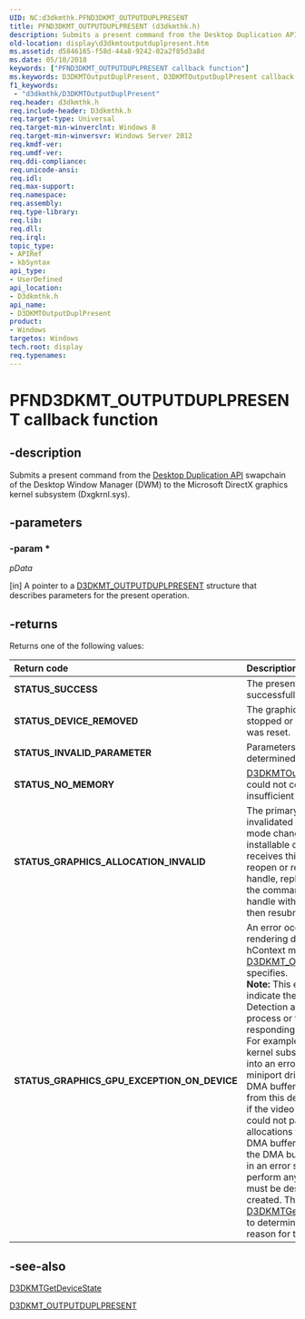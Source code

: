 ```yaml
---
UID: NC:d3dkmthk.PFND3DKMT_OUTPUTDUPLPRESENT
title: PFND3DKMT_OUTPUTDUPLPRESENT (d3dkmthk.h)
description: Submits a present command from the Desktop Duplication API swapchain of the Desktop Window Manager (DWM) to the Microsoft DirectX graphics kernel subsystem (Dxgkrnl.sys).
old-location: display\d3dkmtoutputduplpresent.htm
ms.assetid: d5846165-f58d-44a8-9242-02a2f85d3a8d
ms.date: 05/10/2018
keywords: ["PFND3DKMT_OUTPUTDUPLPRESENT callback function"]
ms.keywords: D3DKMTOutputDuplPresent, D3DKMTOutputDuplPresent callback function [Display Devices], PFND3DKMT_OUTPUTDUPLPRESENT, PFND3DKMT_OUTPUTDUPLPRESENT callback, d3dkmthk/D3DKMTOutputDuplPresent, display.d3dkmtoutputduplpresent
f1_keywords:
 - "d3dkmthk/D3DKMTOutputDuplPresent"
req.header: d3dkmthk.h
req.include-header: D3dkmthk.h
req.target-type: Universal
req.target-min-winverclnt: Windows 8
req.target-min-winversvr: Windows Server 2012
req.kmdf-ver: 
req.umdf-ver: 
req.ddi-compliance: 
req.unicode-ansi: 
req.idl: 
req.max-support: 
req.namespace: 
req.assembly: 
req.type-library: 
req.lib: 
req.dll: 
req.irql: 
topic_type:
- APIRef
- kbSyntax
api_type:
- UserDefined
api_location:
- D3dkmthk.h
api_name:
- D3DKMTOutputDuplPresent
product:
- Windows
targetos: Windows
tech.root: display
req.typenames: 
---
```


# PFND3DKMT_OUTPUTDUPLPRESENT callback function

## -description

Submits a present command from the <a href="https://docs.microsoft.com/windows/desktop/direct3ddxgi/desktop-dup-api">Desktop Duplication API</a> swapchain of the Desktop Window Manager (DWM) to the Microsoft DirectX graphics kernel subsystem (Dxgkrnl.sys).

## -parameters

### -param *

*pData* 

[in] A pointer to a <a href="https://docs.microsoft.com/windows-hardware/drivers/ddi/d3dkmthk/ns-d3dkmthk-_d3dkmt_outputduplpresent">D3DKMT_OUTPUTDUPLPRESENT</a> structure that describes parameters for the present operation.

## -returns

Returns one of the following values:

| **Return code** | **Description** | 
|:--|:--|
| **STATUS_SUCCESS** | The present operation was successfully performed. | 
| **STATUS_DEVICE_REMOVED** | The graphics adapter was stopped or the display context was reset. | 
| **STATUS_INVALID_PARAMETER** | Parameters were validated and determined to be incorrect. | 
| **STATUS_NO_MEMORY** | [D3DKMTOutputDuplPresent](https://docs.microsoft.com/windows-hardware/drivers/ddi/d3dkmthk/nf-d3dkmthk-d3dkmtoutputduplpresent) could not complete because of insufficient memory. | 
| **STATUS_GRAPHICS_ALLOCATION_INVALID** | The primary surface handle was invalidated because of a display mode change. If the OpenGL installable client driver (ICD) receives this error code, it should reopen or re-create the primary handle, replace all references in the command buffer to the old handle with the new handle, and then resubmit the buffer. | 
| **STATUS_GRAPHICS_GPU_EXCEPTION_ON_DEVICE** | An error occurred on the rendering device context that the hContext member of [D3DKMT_OUTPUTDUPLPRESENT](https://docs.microsoft.com/windows-hardware/drivers/ddi/d3dkmthk/ns-d3dkmthk-_d3dkmt_outputduplpresent) specifies.<br/>**Note:** This error code does not indicate the initiation of a Timeout Detection and Recovery (TDR) process or that the GPU stopped responding.<br/>For example, the DirectX graphics kernel subsystem puts a device into an error state if the display miniport driver indicated that a DMA buffer that was submitted from this device caused a fault or if the video memory manager could not page-in all of the allocations that are required for a DMA buffer even after splitting the DMA buffer. After a device is in an error state, it cannot perform any more operations and must be destroyed and re-created. The ICD can call the [D3DKMTGetDeviceState](https://docs.microsoft.com/windows-hardware/drivers/ddi/d3dkmthk/nf-d3dkmthk-d3dkmtgetdevicestate)  function to determine a more precise reason for the error. | 

## -see-also

<a href="https://docs.microsoft.com/windows-hardware/drivers/ddi/d3dkmthk/nf-d3dkmthk-d3dkmtgetdevicestate">D3DKMTGetDeviceState</a>



<a href="https://docs.microsoft.com/windows-hardware/drivers/ddi/d3dkmthk/ns-d3dkmthk-_d3dkmt_outputduplpresent">D3DKMT_OUTPUTDUPLPRESENT</a>
 

 

